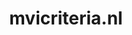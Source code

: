 ---
layout: post
title:  "mvicriteria.nl"
internal_url:  "/dutchgov/mvicriteria.nl.html"
subdomains_count: 2
all_subdomains_count: 2
urls_count: 2
ssl_rank: 0
http_rank: 50
url_link: /data/mvicriteria.nl/urls.txt
all_subdomains_link: /data/mvicriteria.nl/all_subdomains.txt
subdomains_link: /data/mvicriteria.nl/subdomains.txt
categories: dutchgov
---